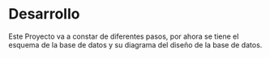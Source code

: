 # Desarrollo
Este Proyecto va a constar de diferentes pasos, por ahora se tiene el esquema de la base de datos y su diagrama del diseño de la base de datos.
